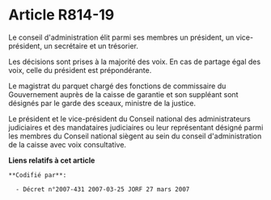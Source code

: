 # Article R814-19

Le conseil d'administration élit parmi ses membres un président, un vice-président, un secrétaire et un trésorier.

Les décisions sont prises à la majorité des voix. En cas de partage égal des voix, celle du président est prépondérante.

Le magistrat du parquet chargé des fonctions de commissaire du Gouvernement auprès de la caisse de garantie et son suppléant
sont désignés par le garde des sceaux, ministre de la justice.

Le président et le vice-président du Conseil national des administrateurs judiciaires et des mandataires judiciaires ou leur
représentant désigné parmi les membres du Conseil national siègent au sein du conseil d'administration de la caisse avec voix
consultative.

**Liens relatifs à cet article**

	**Codifié par**:

	  - Décret n°2007-431 2007-03-25 JORF 27 mars 2007

